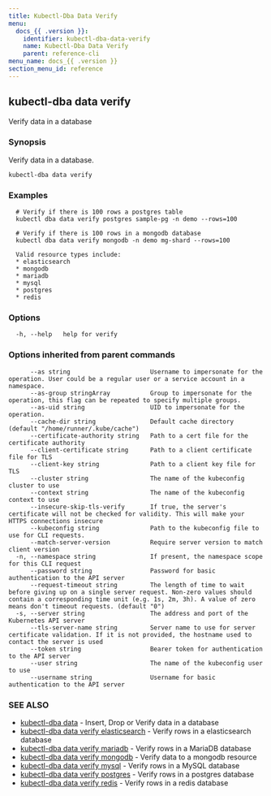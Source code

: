 ```yaml
---
title: Kubectl-Dba Data Verify
menu:
  docs_{{ .version }}:
    identifier: kubectl-dba-data-verify
    name: Kubectl-Dba Data Verify
    parent: reference-cli
menu_name: docs_{{ .version }}
section_menu_id: reference
---
```

## kubectl-dba data verify

Verify data in a database

### Synopsis

Verify data in a database.

```
kubectl-dba data verify
```

### Examples

```
  # Verify if there is 100 rows a postgres table
  kubectl dba data verify postgres sample-pg -n demo --rows=100
  
  # Verify if there is 100 rows in a mongodb database
  kubectl dba data verify mongodb -n demo mg-shard --rows=100
  
  Valid resource types include:
  * elasticsearch
  * mongodb
  * mariadb
  * mysql
  * postgres
  * redis
```

### Options

```
  -h, --help   help for verify
```

### Options inherited from parent commands

```
      --as string                      Username to impersonate for the operation. User could be a regular user or a service account in a namespace.
      --as-group stringArray           Group to impersonate for the operation, this flag can be repeated to specify multiple groups.
      --as-uid string                  UID to impersonate for the operation.
      --cache-dir string               Default cache directory (default "/home/runner/.kube/cache")
      --certificate-authority string   Path to a cert file for the certificate authority
      --client-certificate string      Path to a client certificate file for TLS
      --client-key string              Path to a client key file for TLS
      --cluster string                 The name of the kubeconfig cluster to use
      --context string                 The name of the kubeconfig context to use
      --insecure-skip-tls-verify       If true, the server's certificate will not be checked for validity. This will make your HTTPS connections insecure
      --kubeconfig string              Path to the kubeconfig file to use for CLI requests.
      --match-server-version           Require server version to match client version
  -n, --namespace string               If present, the namespace scope for this CLI request
      --password string                Password for basic authentication to the API server
      --request-timeout string         The length of time to wait before giving up on a single server request. Non-zero values should contain a corresponding time unit (e.g. 1s, 2m, 3h). A value of zero means don't timeout requests. (default "0")
  -s, --server string                  The address and port of the Kubernetes API server
      --tls-server-name string         Server name to use for server certificate validation. If it is not provided, the hostname used to contact the server is used
      --token string                   Bearer token for authentication to the API server
      --user string                    The name of the kubeconfig user to use
      --username string                Username for basic authentication to the API server
```

### SEE ALSO

* [kubectl-dba data](/docs/reference/cli/kubectl-dba_data.md)	 - Insert, Drop or Verify data in a database
* [kubectl-dba data verify elasticsearch](/docs/reference/cli/kubectl-dba_data_verify_elasticsearch.md)	 - Verify rows in a elasticsearch database
* [kubectl-dba data verify mariadb](/docs/reference/cli/kubectl-dba_data_verify_mariadb.md)	 - Verify rows in a MariaDB database
* [kubectl-dba data verify mongodb](/docs/reference/cli/kubectl-dba_data_verify_mongodb.md)	 - Verify data to a mongodb resource
* [kubectl-dba data verify mysql](/docs/reference/cli/kubectl-dba_data_verify_mysql.md)	 - Verify rows in a MySQL database
* [kubectl-dba data verify postgres](/docs/reference/cli/kubectl-dba_data_verify_postgres.md)	 - Verify rows in a postgres database
* [kubectl-dba data verify redis](/docs/reference/cli/kubectl-dba_data_verify_redis.md)	 - Verify rows in a redis database

